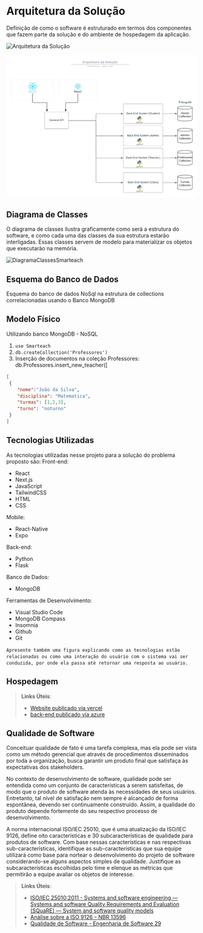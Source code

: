 # Arquitetura da Solução

Definição de como o software é estruturado em termos dos componentes que fazem parte da solução e do ambiente de hospedagem da aplicação.

![Arquitetura da Solução](https://github.com/ICEI-PUC-Minas-PMV-ADS/pmv-ads-2024-1-e4-proj-dad-t3-Smarteach/assets/63524496/816a099e-a958-4220-8aed-03b91ed814ed)

![Arquitetura distribuida](img/diagrama-arq-ofc.png)
## Diagrama de Classes

O diagrama de classes ilustra graficamente como será a estrutura do software, e como cada uma das classes da sua estrutura estarão interligadas. Essas classes servem de modelo para materializar os objetos que executarão na memória.

![DiagramaClassesSmarteach](https://github.com/ICEI-PUC-Minas-PMV-ADS/pmv-ads-2024-1-e4-proj-dad-t3-Smarteach/assets/63524496/d1acab0a-1d17-4f70-8733-64cf7c18bde9)

## Esquema do Banco de Dados

Esquema do banco de dados NoSql na estrutura de collections correlacionadas usando o Banco MongoDB

## Modelo Físico

Utilizando banco MongoDB - NoSQL
 1. `use Smarteach`
 2. `db.createCollection('Professores')`
 3. Inserção de documentos na coleção Professores:
db.Professores.insert_new_teacher([
```json
[
 {
 	"nome":"João da Silva",
 	"disciplina": "Matematica",
 	"turmas": [1,2,3],
 	"turno": "noturno"
 }
]
```

## Tecnologias Utilizadas

As tecnologias utilizadas nesse projeto para a solução do problema proposto são:
Front-end:
  - React
  - Next.js
  - JavaScript
  - TailwindCSS
  - HTML
  - CSS
    
Mobile:

  - React-Native
  - Expo
    
Back-end:

  - Python
  - Flask
    
Banco de Dados:

  - MongoDB
    
Ferramentas de Desenvolvimento:

  - Visual Studio Code
  - MongoDB Compass
  - Insomnia
  - Github
  - Git

`Apresente também uma figura explicando como as tecnologias estão relacionadas ou como uma interação do usuário com o sistema vai ser conduzida, por onde ela passa até retornar uma resposta ao usuário.`

## Hospedagem

> **Links Úteis**:
>
> - [Website publicado via vercel](https://pmv-ads-2024-1-e4-proj-dad-t3-smarteach.vercel.app/)
> - [back-end publicado via azure](https://smarteach.azurewebsites.net)

## Qualidade de Software

Conceituar qualidade de fato é uma tarefa complexa, mas ela pode ser vista como um método gerencial que através de procedimentos disseminados por toda a organização, busca garantir um produto final que satisfaça às expectativas dos stakeholders.

No contexto de desenvolvimento de software, qualidade pode ser entendida como um conjunto de características a serem satisfeitas, de modo que o produto de software atenda às necessidades de seus usuários. Entretanto, tal nível de satisfação nem sempre é alcançado de forma espontânea, devendo ser continuamente construído. Assim, a qualidade do produto depende fortemente do seu respectivo processo de desenvolvimento.

A norma internacional ISO/IEC 25010, que é uma atualização da ISO/IEC 9126, define oito características e 30 subcaracterísticas de qualidade para produtos de software.
Com base nessas características e nas respectivas sub-características, identifique as sub-características que sua equipe utilizará como base para nortear o desenvolvimento do projeto de software considerando-se alguns aspectos simples de qualidade. Justifique as subcaracterísticas escolhidas pelo time e elenque as métricas que permitirão a equipe avaliar os objetos de interesse.

> **Links Úteis**:
>
> - [ISO/IEC 25010:2011 - Systems and software engineering — Systems and software Quality Requirements and Evaluation (SQuaRE) — System and software quality models](https://www.iso.org/standard/35733.html/)
> - [Análise sobre a ISO 9126 – NBR 13596](https://www.tiespecialistas.com.br/analise-sobre-iso-9126-nbr-13596/)
> - [Qualidade de Software - Engenharia de Software 29](https://www.devmedia.com.br/qualidade-de-software-engenharia-de-software-29/18209/)



